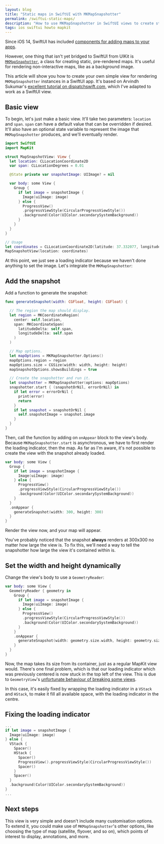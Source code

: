 ```yaml
---
layout: blog
title: "Static maps in SwiftUI with MKMapSnapshotter"
permalink: /swiftui-static-maps/
description: "How to use MKMapSnapshotter in SwiftUI views to create static maps"
tags: ios swiftui howto mapkit
---
```


Since iOS 14, SwiftUI has included [components for adding maps to your apps](https://swiftwithmajid.com/2020/07/29/using-mapkit-with-swiftui/).

However, one thing that isn't yet bridged to SwiftUI from UIKit is [`MKMapSnaphotter`](https://developer.apple.com/documentation/mapkit/mkmapsnapshotter), a class for creating static, pre-rendered maps. It's useful for rendering non-interactive maps, like as a background image.

This article will show you how to create your own simple view for rendering `MKMapSnapshotter` instances in a SwiftUI app. It's based on Arvindh Sukumar's [excellent tutorial on dispatchswift.com](https://dispatchswift.com/render-a-map-as-an-image-using-mapkit-3102a5a3fa5), which I've adapted to work as a SwiftUI view.

## Basic view

To begin, let's just make a basic view. It'll take two parameters: `location` and `span`. `span` can have a default value that can be overridden if desired. It'll also have an optional state variable to represent the image that `MKMapSnapshotter` produces, and we'll eventually render.

```swift
import SwiftUI
import MapKit

struct MapSnapshotView: View {
  let location: CLLocationCoordinate2D
  var span: CLLocationDegrees = 0.01

  @State private var snapshotImage: UIImage? = nil

  var body: some View {
    Group {
      if let image = snapshotImage {
        Image(uiImage: image)
      } else {
        ProgressView()
        .progressViewStyle(CircularProgressViewStyle())
        .background(Color(UIColor.secondarySystemBackground))
      }
    }
  }
}

// Usage
let coordinates = CLLocationCoordinate2D(latitude: 37.332077, longitude: -122.02962) // Apple Park, California
MapSnapshotView(location: coordinates)
```

At this point, we just see a loading indicator because we haven't done anything to set the image. Let's integrate the `MKMapSnapshotter`:

## Add the snapshot

Add a function to generate the snapshot:

```swift
func generateSnapshot(width: CGFloat, height: CGFloat) {

  // The region the map should display.
  let region = MKCoordinateRegion(
    center: self.location,
    span: MKCoordinateSpan(
      latitudeDelta: self.span,
      longitudeDelta: self.span
    )
  )

  // Map options.
  let mapOptions = MKMapSnapshotter.Options()
  mapOptions.region = region
  mapOptions.size = CGSize(width: width, height: height)
  mapSnapshotOptions.showsBuildings = true

  // Create the snapshotter and run it.
  let snapshotter = MKMapSnapshotter(options: mapOptions)
  snapshotter.start { (snapshotOrNil, errorOrNil) in
    if let error = errorOrNil {
      print(error)
      return
    }
    if let snapshot = snapshotOrNil {
      self.snapshotImage = snapshot.image
    }
  }
}
```

Then, call the function by adding on `onAppear` block to the view's body. Because `MKMapSnapshotter.start` is asynchronous, we have to first render the loading indicator, then the map. As far as I'm aware, it's not possible to create the view with the snapshot already loaded.

```swift
var body: some View {
  Group {
    if let image = snapshotImage {
      Image(uiImage: image)
    } else {
      ProgressView()
      .progressViewStyle(CircularProgressViewStyle())
      .background(Color(UIColor.secondarySystemBackground))
    }
  }
  .onAppear {
    generateSnapshot(width: 300, height: 300)
  }
}
```

Render the view now, and your map will appear.

You've probably noticed that the snapshot **always** renders at 300x300 no matter how large the view is. To fix this, we'll need a way to tell the snapshotter how large the view it's contained within is.

## Set the width and height dynamically

Change the view's body to use a `GeometryReader`:

```swift
var body: some View {
  GeometryReader { geometry in
    Group {
      if let image = snapshotImage {
        Image(uiImage: image)
      } else {
        ProgressView()
        .progressViewStyle(CircularProgressViewStyle())
        .background(Color(UIColor.secondarySystemBackground))
      }
    }
    .onAppear {
      generateSnapshot(width: geometry.size.width, height: geometry.size.height)
    }
  }
}
```

Now, the map takes its size from its container, just as a regular MapKit view would. There's one final problem, which is that our loading indicator which was previously centered is now stuck in the top left of the view. This is due to `GeometryView`'s [unfortunate behaviour of breaking some views](https://swiftwithmajid.com/2020/11/04/how-to-use-geometryreader-without-breaking-swiftui-layout/).

In this case, it's easily fixed by wrapping the loading indicator in a `VStack` and `HStack`, to make it fill all available space, with the loading indicator in the centre.

## Fixing the loading indicator

```swift
...
if let image = snapshotImage {
  Image(uiImage: image)
} else {
  VStack {
    Spacer()
    HStack {
      Spacer()
      ProgressView().progressViewStyle(CircularProgressViewStyle())
      Spacer()
    }
    Spacer()
  }
  .background(Color(UIColor.secondarySystemBackground))
}
...
```

## Next steps

This view is very simple and doesn't include many customisation options. To extend it, you could make use of `MKMapSnapshotter`'s other options, like choosing the type of map (satellite, flyover, and so on), which points of interest to display, annotations, and more.
